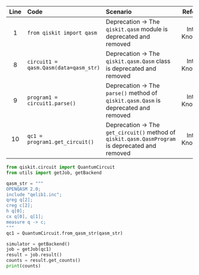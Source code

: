 | Line | Code | Scenario | Reference | Artifact | Refactoring |
| :--: | :--- | :------- | :-------: | :------- | :---------- |
| 1 | `from qiskit import qasm` | Deprecation -> The `qiskit.qasm` module is deprecated and removed | Internal Knowledge | qiskit.qasm | |
| 8 | `circuit1 = qasm.Qasm(data=qasm_str)` | Deprecation -> The `qiskit.qasm.Qasm` class is deprecated and removed | Internal Knowledge | qasm.Qasm | `qc1 = QuantumCircuit.from_qasm_str(qasm_str)` |
| 9 | `program1 = circuit1.parse()` | Deprecation -> The `parse()` method of `qiskit.qasm.Qasm` is deprecated and removed | Internal Knowledge | circuit1.parse() | |
| 10 | `qc1 = program1.get_circuit()` | Deprecation -> The `get_circuit()` method of `qiskit.qasm.QasmProgram` is deprecated and removed | Internal Knowledge | program1.get_circuit() | |


```python
from qiskit.circuit import QuantumCircuit
from utils import getJob, getBackend

qasm_str = """
OPENQASM 2.0;
include "qelib1.inc";
qreg q[2];
creg c[2];
h q[0];
cx q[0], q[1];
measure q -> c;
"""
qc1 = QuantumCircuit.from_qasm_str(qasm_str)

simulator = getBackend()
job = getJob(qc1)
result = job.result()
counts = result.get_counts()
print(counts)
```